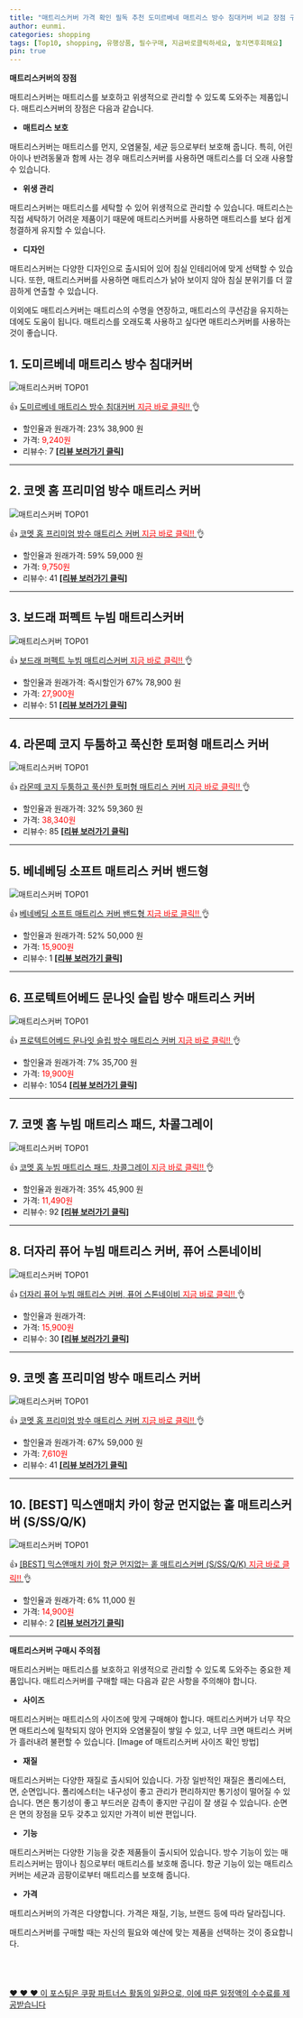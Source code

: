 ```yaml
---
title: "매트리스커버 가격 확인 필독 추천 도미르베네 매트리스 방수 침대커버 비교 장점 구매가이드"
author: eunmi.
categories: shopping
tags: [Top10, shopping, 유행상품, 필수구매, 지금바로클릭하세요, 놓치면후회해요]
pin: true
---
```

**매트리스커버의 장점**

매트리스커버는 매트리스를 보호하고 위생적으로 관리할 수 있도록 도와주는 제품입니다. 매트리스커버의 장점은 다음과 같습니다.

* **매트리스 보호**

매트리스커버는 매트리스를 먼지, 오염물질, 세균 등으로부터 보호해 줍니다. 특히, 어린아이나 반려동물과 함께 사는 경우 매트리스커버를 사용하면 매트리스를 더 오래 사용할 수 있습니다.

* **위생 관리**

매트리스커버는 매트리스를 세탁할 수 있어 위생적으로 관리할 수 있습니다. 매트리스는 직접 세탁하기 어려운 제품이기 때문에 매트리스커버를 사용하면 매트리스를 보다 쉽게 청결하게 유지할 수 있습니다.

* **디자인**

매트리스커버는 다양한 디자인으로 출시되어 있어 침실 인테리어에 맞게 선택할 수 있습니다. 또한, 매트리스커버를 사용하면 매트리스가 낡아 보이지 않아 침실 분위기를 더 깔끔하게 연출할 수 있습니다.

이외에도 매트리스커버는 매트리스의 수명을 연장하고, 매트리스의 쿠션감을 유지하는 데에도 도움이 됩니다. 매트리스를 오래도록 사용하고 싶다면 매트리스커버를 사용하는 것이 좋습니다.

   

## 1. 도미르베네 매트리스 방수 침대커버

![매트리스커버 TOP01](https://thumbnail9.coupangcdn.com/thumbnails/remote/230x230ex/image/vendor_inventory/8e68/10e610081ea104fa2d9283f10dd69fd52aa5943426cbb48631e0205bfdee.jpg)


👍 [도미르베네 매트리스 방수 침대커버 <font color=red> 지금 바로 클릭!! </font> ](https://link.coupang.com/re/AFFSDP?lptag=AF3617701&subid=GithubCoopas&pageKey=6155361088&traceid=V0-153&itemId=20143827789&vendorItemId=87237143750) 👌 


- 할인율과 원래가격: 23%  38,900   원
- 가격: <span style='color:red'>9,240원</span>
- 리뷰수: 7  [**[리뷰 보러가기 클릭]**](https://link.coupang.com/re/AFFSDP?lptag=AF3617701&subid=GithubCoopas&pageKey=6155361088&traceid=V0-153&itemId=20143827789&vendorItemId=87237143750)

---


   

## 2. 코멧 홈 프리미엄 방수 매트리스 커버

![매트리스커버 TOP01](https://thumbnail9.coupangcdn.com/thumbnails/remote/230x230ex/image/retail/images/681471480754163-47bfbfd0-2064-4dc8-b2a8-fe6052d891c8.jpg)


👍 [코멧 홈 프리미엄 방수 매트리스 커버 <font color=red> 지금 바로 클릭!! </font> ](https://link.coupang.com/re/AFFSDP?lptag=AF3617701&subid=GithubCoopas&pageKey=1074277210&traceid=V0-153&itemId=2023718449&vendorItemId=70023351795) 👌 


- 할인율과 원래가격: 59%  59,000   원
- 가격: <span style='color:red'>9,750원</span>
- 리뷰수: 41  [**[리뷰 보러가기 클릭]**](https://link.coupang.com/re/AFFSDP?lptag=AF3617701&subid=GithubCoopas&pageKey=1074277210&traceid=V0-153&itemId=2023718449&vendorItemId=70023351795)

---


   

## 3. 보드래 퍼펙트 누빔 매트리스커버

![매트리스커버 TOP01](https://thumbnail8.coupangcdn.com/thumbnails/remote/230x230ex/image/retail/images/376388842722582-31eafa85-aea8-4149-aa5b-3e4643ff1c66.jpg)


👍 [보드래 퍼펙트 누빔 매트리스커버 <font color=red> 지금 바로 클릭!! </font> ](https://link.coupang.com/re/AFFSDP?lptag=AF3617701&subid=GithubCoopas&pageKey=40721806&traceid=V0-153&itemId=148953983&vendorItemId=3337738934) 👌 


- 할인율과 원래가격: 즉시할인가 67%  78,900   원
- 가격: <span style='color:red'>27,900원</span>
- 리뷰수: 51  [**[리뷰 보러가기 클릭]**](https://link.coupang.com/re/AFFSDP?lptag=AF3617701&subid=GithubCoopas&pageKey=40721806&traceid=V0-153&itemId=148953983&vendorItemId=3337738934)

---


   

## 4. 라몬떼 코지 두툼하고 푹신한 토퍼형 매트리스 커버

![매트리스커버 TOP01](https://thumbnail6.coupangcdn.com/thumbnails/remote/230x230ex/image/retail/images/6857181760458111-4dcf2882-cc6c-4889-a52b-51d3f845f8cd.jpg)


👍 [라몬떼 코지 두툼하고 푹신한 토퍼형 매트리스 커버 <font color=red> 지금 바로 클릭!! </font> ](https://link.coupang.com/re/AFFSDP?lptag=AF3617701&subid=GithubCoopas&pageKey=6397767513&traceid=V0-153&itemId=13668057538&vendorItemId=80920151709) 👌 


- 할인율과 원래가격: 32%  59,360   원
- 가격: <span style='color:red'>38,340원</span>
- 리뷰수: 85  [**[리뷰 보러가기 클릭]**](https://link.coupang.com/re/AFFSDP?lptag=AF3617701&subid=GithubCoopas&pageKey=6397767513&traceid=V0-153&itemId=13668057538&vendorItemId=80920151709)

---


   

## 5. 베네베딩 소프트 매트리스 커버 밴드형

![매트리스커버 TOP01](https://thumbnail7.coupangcdn.com/thumbnails/remote/230x230ex/image/retail/images/2352162481529855-b01e7940-2d01-421e-84e9-333163be690a.jpg)


👍 [베네베딩 소프트 매트리스 커버 밴드형 <font color=red> 지금 바로 클릭!! </font> ](https://link.coupang.com/re/AFFSDP?lptag=AF3617701&subid=GithubCoopas&pageKey=4605032130&traceid=V0-153&itemId=5684580621&vendorItemId=72983446295) 👌 


- 할인율과 원래가격: 52%  50,000   원
- 가격: <span style='color:red'>15,900원</span>
- 리뷰수: 1  [**[리뷰 보러가기 클릭]**](https://link.coupang.com/re/AFFSDP?lptag=AF3617701&subid=GithubCoopas&pageKey=4605032130&traceid=V0-153&itemId=5684580621&vendorItemId=72983446295)

---


   

## 6. 프로텍트어베드 문나잇 슬립 방수 매트리스 커버

![매트리스커버 TOP01](https://thumbnail9.coupangcdn.com/thumbnails/remote/230x230ex/image/retail/images/895869958268666-bf502ebb-3452-4274-b4d0-8ab3f03fa6cf.jpg)


👍 [프로텍트어베드 문나잇 슬립 방수 매트리스 커버 <font color=red> 지금 바로 클릭!! </font> ](https://link.coupang.com/re/AFFSDP?lptag=AF3617701&subid=GithubCoopas&pageKey=6122157152&traceid=V0-153&itemId=17655207140&vendorItemId=84820752269) 👌 


- 할인율과 원래가격: 7%  35,700   원
- 가격: <span style='color:red'>19,900원</span>
- 리뷰수: 1054  [**[리뷰 보러가기 클릭]**](https://link.coupang.com/re/AFFSDP?lptag=AF3617701&subid=GithubCoopas&pageKey=6122157152&traceid=V0-153&itemId=17655207140&vendorItemId=84820752269)

---


   

## 7. 코멧 홈 누빔 매트리스 패드, 차콜그레이

![매트리스커버 TOP01](https://thumbnail8.coupangcdn.com/thumbnails/remote/230x230ex/image/retail/images/3736015277285799-80884a24-2f78-4bc5-a9f8-abd9f310516d.jpg)


👍 [코멧 홈 누빔 매트리스 패드, 차콜그레이 <font color=red> 지금 바로 클릭!! </font> ](https://link.coupang.com/re/AFFSDP?lptag=AF3617701&subid=GithubCoopas&pageKey=6614665201&traceid=V0-153&itemId=15014094525&vendorItemId=82236856536) 👌 


- 할인율과 원래가격: 35%  45,900   원
- 가격: <span style='color:red'>11,490원</span>
- 리뷰수: 92  [**[리뷰 보러가기 클릭]**](https://link.coupang.com/re/AFFSDP?lptag=AF3617701&subid=GithubCoopas&pageKey=6614665201&traceid=V0-153&itemId=15014094525&vendorItemId=82236856536)

---


   

## 8. 더자리 퓨어 누빔 매트리스 커버, 퓨어 스톤네이비

![매트리스커버 TOP01](https://thumbnail9.coupangcdn.com/thumbnails/remote/230x230ex/image/retail/images/2846302258764392-20301ccb-f31e-4543-8a3c-eda484fe5b82.jpg)


👍 [더자리 퓨어 누빔 매트리스 커버, 퓨어 스톤네이비 <font color=red> 지금 바로 클릭!! </font> ](https://link.coupang.com/re/AFFSDP?lptag=AF3617701&subid=GithubCoopas&pageKey=1486712017&traceid=V0-153&itemId=13296701020&vendorItemId=80554069578) 👌 


- 할인율과 원래가격: 
- 가격: <span style='color:red'>15,900원</span>
- 리뷰수: 30  [**[리뷰 보러가기 클릭]**](https://link.coupang.com/re/AFFSDP?lptag=AF3617701&subid=GithubCoopas&pageKey=1486712017&traceid=V0-153&itemId=13296701020&vendorItemId=80554069578)

---


   

## 9. 코멧 홈 프리미엄 방수 매트리스 커버

![매트리스커버 TOP01](https://thumbnail10.coupangcdn.com/thumbnails/remote/230x230ex/image/retail/images/4538533052254496-5bd05dae-072e-42cb-8a71-5e27cda43cb7.jpg)


👍 [코멧 홈 프리미엄 방수 매트리스 커버 <font color=red> 지금 바로 클릭!! </font> ](https://link.coupang.com/re/AFFSDP?lptag=AF3617701&subid=GithubCoopas&pageKey=1074277210&traceid=V0-153&itemId=18204851910&vendorItemId=85353188707) 👌 


- 할인율과 원래가격: 67%  59,000   원
- 가격: <span style='color:red'>7,610원</span>
- 리뷰수: 41  [**[리뷰 보러가기 클릭]**](https://link.coupang.com/re/AFFSDP?lptag=AF3617701&subid=GithubCoopas&pageKey=1074277210&traceid=V0-153&itemId=18204851910&vendorItemId=85353188707)

---


   

## 10. [BEST] 믹스앤매치 카이 항균 먼지없는 홑 매트리스커버 (S/SS/Q/K)

![매트리스커버 TOP01](https://thumbnail10.coupangcdn.com/thumbnails/remote/230x230ex/image/vendor_inventory/49ea/208136a0508ea30c781467db23afbc4ec847903d032cd46a33cc127e82ed.jpg)


👍 [[BEST] 믹스앤매치 카이 항균 먼지없는 홑 매트리스커버 (S/SS/Q/K) <font color=red> 지금 바로 클릭!! </font> ](https://link.coupang.com/re/AFFSDP?lptag=AF3617701&subid=GithubCoopas&pageKey=7166906382&traceid=V0-153&itemId=18047508924&vendorItemId=84836893353) 👌 


- 할인율과 원래가격: 6%  11,000   원
- 가격: <span style='color:red'>14,900원</span>
- 리뷰수: 2  [**[리뷰 보러가기 클릭]**](https://link.coupang.com/re/AFFSDP?lptag=AF3617701&subid=GithubCoopas&pageKey=7166906382&traceid=V0-153&itemId=18047508924&vendorItemId=84836893353)

---
**매트리스커버 구매시 주의점**

매트리스커버는 매트리스를 보호하고 위생적으로 관리할 수 있도록 도와주는 중요한 제품입니다. 매트리스커버를 구매할 때는 다음과 같은 사항을 주의해야 합니다.

* **사이즈**

매트리스커버는 매트리스의 사이즈에 맞게 구매해야 합니다. 매트리스커버가 너무 작으면 매트리스에 밀착되지 않아 먼지와 오염물질이 쌓일 수 있고, 너무 크면 매트리스 커버가 흘러내려 불편할 수 있습니다.
[Image of 매트리스커버 사이즈 확인 방법]

* **재질**

매트리스커버는 다양한 재질로 출시되어 있습니다. 가장 일반적인 재질은 폴리에스터, 면, 순면입니다. 폴리에스터는 내구성이 좋고 관리가 편리하지만 통기성이 떨어질 수 있습니다. 면은 통기성이 좋고 부드러운 감촉이 좋지만 구김이 잘 생길 수 있습니다. 순면은 면의 장점을 모두 갖추고 있지만 가격이 비싼 편입니다.

* **기능**

매트리스커버는 다양한 기능을 갖춘 제품들이 출시되어 있습니다. 방수 기능이 있는 매트리스커버는 땀이나 침으로부터 매트리스를 보호해 줍니다. 항균 기능이 있는 매트리스커버는 세균과 곰팡이로부터 매트리스를 보호해 줍니다.

* **가격**

매트리스커버의 가격은 다양합니다. 가격은 재질, 기능, 브랜드 등에 따라 달라집니다.

매트리스커버를 구매할 때는 자신의 필요와 예산에 맞는 제품을 선택하는 것이 중요합니다.<br><br><br><br><br> [ ❤ ❤ ❤ 이 포스팅은 쿠팡 파트너스 활동의 일환으로, 이에 따른 일정액의 수수료를 제공받습니다](https://link.coupang.com/a/bcEFyh)